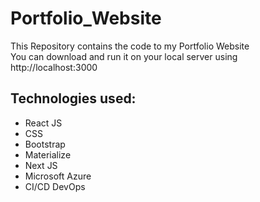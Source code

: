 # Portfolio_Website
This Repository contains the code to my Portfolio Website <br>
You can download and run it on your local server using http://localhost:3000

## Technologies used:
- React JS
- CSS
- Bootstrap
- Materialize
- Next JS
- Microsoft Azure
- CI/CD DevOps
